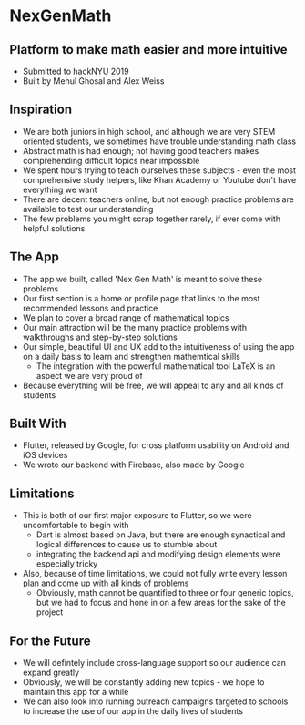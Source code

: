 #  **NexGenMath**

## Platform to make math easier and more intuitive

* Submitted to hackNYU 2019
* Built by Mehul Ghosal and Alex Weiss 

## Inspiration
* We are both juniors in high school, and although we are very STEM oriented students, we sometimes have trouble understanding math class
* Abstract math is had enough; not having good teachers makes comprehending difficult topics near impossible
* We spent hours trying to teach ourselves these subjects - even the most comprehensive study helpers, like Khan Academy or Youtube don't have everything we want
* There are decent teachers online, but not enough practice problems are available to test our understanding
* The few problems you might scrap together rarely, if ever come with helpful solutions

## The App
* The app we built, called 'Nex Gen Math' is meant to solve these problems
* Our first section is a home or profile page that links to the most recommended lessons and practice
* We plan to cover a broad range of mathematical topics
* Our main attraction will be the many practice problems with walkthroughs and step-by-step solutions
* Our simple, beautiful UI and UX add to the intuitiveness of using the app on a daily basis to learn and strengthen mathemtical skills 
	* The integration with the powerful mathematical tool LaTeX is an aspect we are very proud of
* Because everything will be free, we will appeal to any and all kinds of students

##  Built With
* Flutter, released by Google, for cross platform usability on Android and iOS devices
* We wrote our backend with Firebase, also made by Google

## Limitations
* This is both of our first major exposure to Flutter, so we were uncomfortable to begin with
	* Dart is almost based on Java, but there are enough synactical and logical differences to cause us to stumble about
	* integrating the backend api and modifying design elements were especially tricky
* Also, because of time limitations, we could not fully write every lesson plan and come up with all kinds of problems
	* Obviously, math cannot be quantified to three or four generic topics, but we had to focus and hone in on a few areas for the sake of the project


## For the Future
* We will defintely include cross-language support so our audience can expand greatly
* Obviously, we will be constantly adding new topics - we hope to maintain this app for a while
* We can also look into running outreach campaigns targeted to schools to increase the use of our app in the daily lives of students
